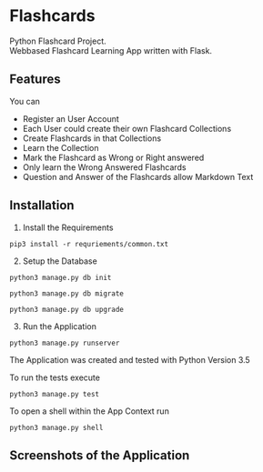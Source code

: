 # Flashcards
Python Flashcard Project. <br>
Webbased Flashcard Learning App written with Flask.

## Features
You can 
* Register an User Account
* Each User could create their own Flashcard Collections
* Create Flashcards in that Collections
* Learn the Collection
* Mark the Flashcard as Wrong or Right answered
* Only learn the Wrong Answered Flashcards
* Question and Answer of the Flashcards allow Markdown Text


## Installation
1. Install the Requirements

<code>pip3 install -r requriements/common.txt</code>

2. Setup the Database

<code>python3 manage.py db init</code>

<code>python3 manage.py db migrate</code>

<code>python3 manage.py db upgrade</code>

3. Run the Application

<code>python3 manage.py runserver</code>

The Application was created and tested with Python Version 3.5

To run the tests execute

<code>python3 manage.py test</code>

To open a shell within the App Context run

<code>python3 manage.py shell</code>

## Screenshots of the Application

